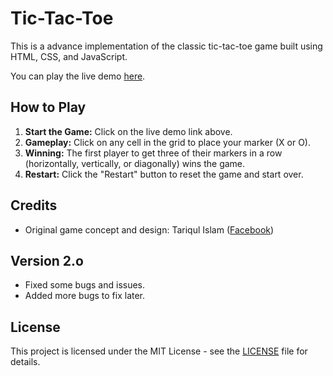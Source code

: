 # Tic-Tac-Toe

This is a advance implementation of the classic tic-tac-toe game built using HTML, CSS, and JavaScript.

You can play the live demo [here](https://tariqulislamrahat.github.io/xyz).

## How to Play

1. **Start the Game:** Click on the live demo link above.
2. **Gameplay:** Click on any cell in the grid to place your marker (X or O).
3. **Winning:** The first player to get three of their markers in a row (horizontally, vertically, or diagonally) wins the game.
4. **Restart:** Click the "Restart" button to reset the game and start over.

## Credits

- Original game concept and design: Tariqul Islam ([Facebook](https://facebook.com/thetariqulislam))

## Version 2.o

- Fixed some bugs and issues.
- Added more bugs to fix later.

## License

This project is licensed under the MIT License - see the [LICENSE](LICENSE) file for details.
